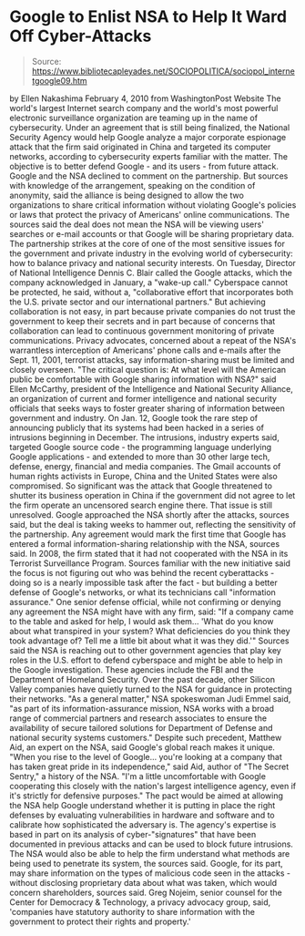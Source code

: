 # Google to Enlist NSA to Help It Ward Off Cyber-Attacks

> Source: https://www.bibliotecapleyades.net/SOCIOPOLITICA/sociopol_internetgoogle09.htm

by Ellen Nakashima
February 4, 2010
from
WashingtonPost Website
The world's largest Internet search company and
the world's most powerful electronic surveillance organization are teaming
up in the name of cybersecurity.
Under an agreement that is still being finalized, the National Security
Agency would help Google analyze a major corporate espionage attack that the
firm said originated in China and targeted its computer networks, according
to cybersecurity experts familiar with the matter. The objective is to
better defend Google - and its users - from future attack.
Google and the NSA declined to comment on the partnership.
But sources with
knowledge of the arrangement, speaking on the condition of anonymity, said
the alliance is being designed to allow the two organizations to share
critical information without violating Google's policies or laws that
protect the privacy of Americans' online communications.
The sources said
the deal does not mean the NSA will be viewing users' searches or e-mail
accounts or that Google will be sharing proprietary data.
The partnership strikes at the core of one of the most sensitive issues for
the government and private industry in the evolving world of cybersecurity:
how to balance privacy and national security interests.
On Tuesday, Director
of National Intelligence
Dennis C. Blair called the Google attacks, which
the company acknowledged in January, a "wake-up call."
Cyberspace cannot be
protected, he said, without a,
"collaborative effort that incorporates both
the U.S. private sector and our international partners."
But achieving collaboration is not easy, in part because private companies
do not trust the government to keep their secrets and in part because of
concerns that collaboration can lead to continuous government monitoring of
private communications.
Privacy advocates, concerned about a repeat of the NSA's warrantless interception of Americans' phone calls and e-mails after
the Sept. 11, 2001, terrorist attacks, say information-sharing must be
limited and closely overseen.
"The critical question is: At what level will the American public be
comfortable with Google sharing information with NSA?" said Ellen McCarthy,
president of the Intelligence and National Security Alliance, an
organization of current and former intelligence and national security
officials that seeks ways to foster greater sharing of information between
government and industry.
On Jan. 12, Google took the rare step of announcing publicly that its
systems had been hacked in a series of intrusions beginning in December.
The intrusions, industry experts said, targeted Google source code - the
programming language underlying Google applications - and extended to more
than 30 other large tech, defense, energy, financial and media companies.
The Gmail accounts of human rights activists in Europe, China and the United
States were also compromised.
So significant was the attack that Google threatened to shutter its business
operation in China if the government did not agree to let the firm operate
an uncensored search engine there. That issue is still unresolved.
Google approached the NSA shortly after the attacks, sources said, but the
deal is taking weeks to hammer out, reflecting the sensitivity of the
partnership. Any agreement would mark the first time that Google has entered
a formal information-sharing relationship with the NSA, sources said. In
2008, the firm stated that it had not cooperated with the NSA in its
Terrorist Surveillance Program.
Sources familiar with the new initiative said the focus is not figuring out
who was behind the recent cyberattacks - doing so is a nearly impossible
task after the fact - but building a better defense of Google's networks,
or what its technicians call "information assurance."
One senior defense official, while not confirming or denying any agreement
the NSA might have with any firm, said:
"If a company came to the table and
asked for help, I would ask them... 'What do you know about what
transpired in your system? What deficiencies do you think they took
advantage of? Tell me a little bit about what it was they did.'"
Sources
said the NSA is reaching out to other government agencies that play key
roles in the U.S. effort to defend cyberspace and might be able to help in
the Google investigation.
These agencies include the FBI and the Department of Homeland Security.
Over the past decade, other Silicon Valley companies have quietly turned to
the NSA for guidance in protecting their networks.
"As a general matter," NSA spokeswoman Judi Emmel said, "as part of its
information-assurance mission, NSA works with a broad range of commercial
partners and research associates to ensure the availability of secure
tailored solutions for Department of Defense and national security systems
customers."
Despite such precedent, Matthew Aid, an expert on the NSA, said Google's
global reach makes it unique.
"When you rise to the level of Google... you're looking at a company that
has taken great pride in its independence," said Aid, author of "The Secret
Sentry," a history of the NSA.
"I'm a little uncomfortable with Google
cooperating this closely with the nation's largest intelligence agency, even
if it's strictly for defensive purposes."
The pact would be aimed at allowing the NSA help Google understand whether
it is putting in place the right defenses by evaluating vulnerabilities in
hardware and software and to calibrate how sophisticated the adversary is.
The agency's expertise is based in part on its analysis of
cyber-"signatures" that have been documented in previous attacks and can be
used to block future intrusions.
The NSA would also be able to help the firm understand what methods are
being used to penetrate its system, the sources said. Google, for its part,
may share information on the types of malicious code seen in the attacks - without disclosing proprietary data about what was taken, which would
concern shareholders, sources said.
Greg Nojeim, senior counsel for the Center for Democracy & Technology, a
privacy advocacy group, said,
'companies have statutory authority to share
information with the government to protect their rights and property.'
